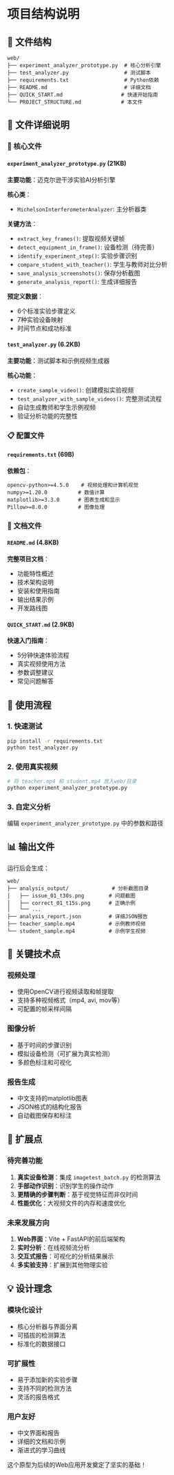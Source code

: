 # 项目结构说明

## 📁 文件结构

```
web/
├── experiment_analyzer_prototype.py  # 核心分析引擎
├── test_analyzer.py                  # 测试脚本
├── requirements.txt                  # Python依赖
├── README.md                         # 详细文档
├── QUICK_START.md                   # 快速开始指南
└── PROJECT_STRUCTURE.md             # 本文件
```

## 📄 文件详细说明

### 🧠 核心文件

#### `experiment_analyzer_prototype.py` (21KB)
**主要功能**：迈克尔逊干涉实验AI分析引擎

**核心类**：
- `MichelsonInterferometerAnalyzer`: 主分析器类

**关键方法**：
- `extract_key_frames()`: 提取视频关键帧
- `detect_equipment_in_frame()`: 设备检测（待完善）
- `identify_experiment_step()`: 实验步骤识别
- `compare_student_with_teacher()`: 学生与教师对比分析
- `save_analysis_screenshots()`: 保存分析截图
- `generate_analysis_report()`: 生成详细报告

**预定义数据**：
- 6个标准实验步骤定义
- 7种实验设备映射
- 时间节点和成功标准

#### `test_analyzer.py` (6.2KB)
**主要功能**：测试脚本和示例视频生成器

**核心功能**：
- `create_sample_video()`: 创建模拟实验视频
- `test_analyzer_with_sample_videos()`: 完整测试流程
- 自动生成教师和学生示例视频
- 验证分析功能的完整性

### 📋 配置文件

#### `requirements.txt` (69B)
**依赖包**：
```
opencv-python>=4.5.0    # 视频处理和计算机视觉
numpy>=1.20.0          # 数值计算
matplotlib>=3.3.0      # 图表生成和显示
Pillow>=8.0.0          # 图像处理
```

### 📖 文档文件

#### `README.md` (4.8KB)
**完整项目文档**：
- 功能特性概述
- 技术架构说明
- 安装和使用指南
- 输出结果示例
- 开发路线图

#### `QUICK_START.md` (2.9KB)
**快速入门指南**：
- 5分钟快速体验流程
- 真实视频使用方法
- 参数调整建议
- 常见问题解答

## 🚀 使用流程

### 1. 快速测试
```bash
pip install -r requirements.txt
python test_analyzer.py
```

### 2. 使用真实视频
```bash
# 将 teacher.mp4 和 student.mp4 放入web/目录
python experiment_analyzer_prototype.py
```

### 3. 自定义分析
编辑 `experiment_analyzer_prototype.py` 中的参数和路径

## 📊 输出文件

运行后会生成：
```
web/
├── analysis_output/              # 分析截图目录
│   ├── issue_01_t30s.png        # 问题截图
│   ├── correct_01_t15s.png      # 正确示例
│   └── ...
├── analysis_report.json         # 详细JSON报告
├── teacher_sample.mp4           # 示例教师视频
└── student_sample.mp4           # 示例学生视频
```

## 🔧 关键技术点

### 视频处理
- 使用OpenCV进行视频读取和帧提取
- 支持多种视频格式（mp4, avi, mov等）
- 可配置的帧采样间隔

### 图像分析
- 基于时间的步骤识别
- 模拟设备检测（可扩展为真实检测）
- 多颜色标注和可视化

### 报告生成
- 中文支持的matplotlib图表
- JSON格式的结构化报告
- 自动截图保存和标注

## 🎯 扩展点

### 待完善功能
1. **真实设备检测**：集成 `imagetest_batch.py` 的检测算法
2. **手部动作识别**：识别学生的操作动作
3. **更精确的步骤判断**：基于视觉特征而非仅时间
4. **性能优化**：大视频文件的内存和速度优化

### 未来发展方向
1. **Web界面**：Vite + FastAPI的前后端架构
2. **实时分析**：在线视频流分析
3. **交互式报告**：可视化的分析结果展示
4. **多实验支持**：扩展到其他物理实验

## 💡 设计理念

### 模块化设计
- 核心分析器与界面分离
- 可插拔的检测算法
- 标准化的数据接口

### 可扩展性
- 易于添加新的实验步骤
- 支持不同的检测方法
- 灵活的报告格式

### 用户友好
- 中文界面和报告
- 详细的文档和示例
- 渐进式的学习曲线

这个原型为后续的Web应用开发奠定了坚实的基础！